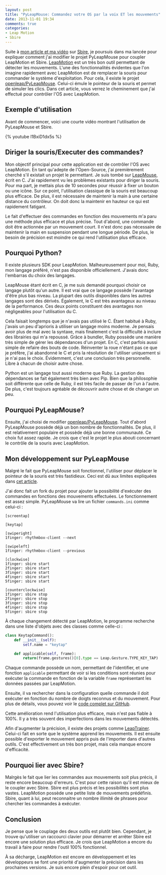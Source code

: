```yaml
---
layout: post
title: "PyLeapMouse: Commandez votre OS par la voix ET les mouvements"
date: 2013-11-01 19:34
comments: true
categories:
- Leap Motion
- Sbire
---
```


Suite à [mon article et ma vidéo](http://gcorbel.github.io/blog/blog/2013/10/27/sbire-dites-ce-que-vous-voulez-il-le-fera/) sur [Sbire](https://github.com/gcorbel/sbire), je poursuis dans ma lancée pour expliquer comment j'ai modifier le projet PyLeapMouse pour coupler LeapMotion et Sbire.
[LeapMotion](https://www.leapmotion.com/) est un très bon outil permettant de détecter les mouvements. L'une des fonctionnalités évidentes que l'on imagine rapidement avec LeapMotion est de remplacer la souris pour commander le système d'exploitation.
Pour cela, il existe le projet [openleap/PyLeapMouse](https://github.com/openleap/PyLeapMouse). Celui-ci émule le pointeur de la souris et permet de simuler les clics.
Dans cet article, vous verrez le cheminement que j'ai effectué pour contrôler l'OS avec LeapMotion.
<!--more-->

Exemple d'utilisation
---------------------
Avant de commencer, voici une courte vidéo montrant l'utilisation de PyLeapMouse et Sbire.

{% youtube l1BxiD1dx5s %}

Diriger la souris/Executer des commandes?
-----------------------------------------
Mon objectif principal pour cette application est de contrôler l'OS avec LeapMotion. En tant qu'adepte de l'Open-Source, j'ai premièrement cherché s'il existait un projet le permettant. Je suis tombé sur [LeapMouse](https://github.com/archetipo/leapmouse), écrit en C. J'ai rapidement vu les problèmes existants pour diriger la souris. Pour ma part, je mettais plus de 10 secondes pour réussir à fixer un bouton ou une icône. Sur ce point, l'utilisation classique de la souris est beaucoup plus efficace.
De plus, il est nécessaire de maintenir la main à une certaine distance du contrôleur. On doit donc la maintenir en hauteur ce qui est rapidement fatigant.

Le fait d'effectuer des commandes en fonction des mouvements m'a paru une méthode plus efficace et plus précise. Tout d'abord, une commande doit être actionnée par un mouvement court. Il n'est donc pas nécessaire de maintenir la main en suspension pendant une longue période. De plus, le besoin de précision est moindre ce qui rend l'utilisation plus efficace.

Pourquoi Python?
----------------
Il existe plusieurs SDK pour LeapMotion. Malheureusement pour moi, Ruby, mon langage préféré, n'est pas disponible officiellement. J'avais donc l'embarras du choix des langages.

LeapMouse étant écrit en C, je me suis demandé pourquoi choisir ce langage plutôt qu'un autre. Il est vrai que ce langage possède l'avantage d'être plus bas niveau. La plupart des outils disponibles dans les autres langages sont des dérivés. Également, le C est très avantageux au niveau de la performance. Ces deux points constituent des avantages non négligeables pour l'utilisation du C.

Cela faisait longtemps que je n'avais pas utilisé le C. Étant habitué à Ruby, j'avais un peu d'aprioris à utiliser un langage moins moderne. Je pensais avoir plus de mal avec la syntaxe, mais finalement c'est la difficulté à inclure des librairies qui m'a repoussé. Grâce à bundler, Ruby possède une manière très simple de gérer les dépendances d'un projet. En C, c'est parfois aussi simple de refaire des bouts de code. Réinventer la roue n'étant pas ce que je préfère, j'ai abandonné le C et pris la résolution de l'utiliser uniquement si je n'ai pas le choix. Évidemment, c'est une conclusion très personnelle. Libre à chacun de choisir autre chose.

Python est un langage tout aussi moderne que Ruby. La gestion des dépendances se fait également très bien avec Pip. Bien que la philosophie soit différente que celle de Ruby, il est très facile de passer de l'un à l'autre. De plus, c'est toujours agréable de découvrir autre chose et de changer un peu.

Pourquoi PyLeapMouse?
---------------------
Ensuite, j'ai choisi de modifier [openleap/PyLeapMouse](https://github.com/openleap/PyLeapMouse). Tout d'abord PyLeapMouse possède déjà un bon nombre de fonctionnalités. De plus, il est relativement populaire et possède déjà une bonne communauté. Ce choix fut assez rapide. Je crois que c'est le projet le plus abouti concernant le contrôle de la souris avec LeapMotion.

Mon développement sur PyLeapMouse
---------------------------------
Malgré le fait que PyLeapMouse soit fonctionnel, l'utiliser pour déplacer le pointeur de la souris est très fastidieux. Ceci est dû aux limites expliquées dans [cet article](http://gcorbel.github.io/blog/blog/2013/10/12/leap-motion-le-point-de-vue-dun-developpeur/).

J'ai donc fait un fork du projet pour ajouter la possibilité d'exécuter des commandes en fonctions des mouvements effectuées. Le fonctionnement est assez simple. PyLeapMouse va lire un fichier `commands.ini` comme celui-ci :

    [screentap]

    [keytap]

    [swiperight]
    1finger: rhythmbox-client --next

    [swipeleft]
    1finger: rhythmbox-client --previous

    [clockwise]
    1finger: sbire start
    2finger: sbire start
    3finger: sbire start
    4finger: sbire start
    5finger: sbire start

    [counterclockwise]
    1finger: sbire stop
    2finger: sbire stop
    3finger: sbire stop
    4finger: sbire stop
    5finger: sbire stop

À chaque changement détecté par LeapMotion, le programme recherche dans une liste d'objets avec des classes comme celle-ci :

``` Python
class KeytapCommand():
    def __init__(self):
        self.name = "keytap"

    def applicable(self, frame):
        return(frame.gestures()[0].type == Leap.Gesture.TYPE_KEY_TAP)
```

Chaque commande possède un nom, permettant de l'identifier, et une fonction `applicable` permettant de voir si les conditions sont réunies pour exécuter la commande en fonction de la variable `frame` représentant les données passées par LeapMotion.

Ensuite, il va rechercher dans la configuration quelle commande il doit exécuter en fonction du nombre de doigts reconnus et du mouvement. Pour plus de détails, vous pouvez voir le [code complet sur GitHub](https://github.com/openleap/PyLeapMouse/blob/master/MotionControl.py).

Cette amélioration rend l'utilisation plus efficace, mais n'est pas fiable à 100%. Il y a très souvent des imperfections dans les mouvements détectés.

Afin d'augmenter la précision, il existe des projets comme [LeapTrainer](https://github.com/roboleary/LeapTrainer.js). Celui-ci fait en sorte que le système apprend les mouvements. Il est ensuite possible d'exporter le mouvement appris puis de l'importer dans d'autres outils. C'est effectivement un très bon projet, mais cela manque encore d'efficacité.

Pourquoi lier avec Sbire?
-------------------------
Malrgès le fait que lier les commandes aux mouvements soit plus précis, il reste encore beaucoup d'erreurs. C'est pour cette raison qu'il est mieux de le coupler avec Sbire. Sbire est plus précis et les possibilités sont plus vastes. LeapMotion possède une petite liste de mouvements prédéfinis. Sbire, quant à lui, peut reconnaitre un nombre illimité de phrases pour chercher les commandes à exécuter.

Conclusion
----------
Je pense que le couplage des deux outils est plutôt bien. Cependant, je trouve qu'utiliser un raccourci clavier pour démarrer et arrêter Sbire est encore une solution plus efficace. Je crois que LeapMotion a encore du travail à faire pour rendre l'outil 100% fonctionnel.

À sa décharge, LeapMotion est encore en développement et les développeurs se font une priorité d'augmenter la précision dans les prochaines versions. Je suis encore plein d'espoir pour cet outil.

